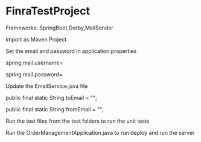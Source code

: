 # FinraTestProject
Frameworks: SpringBoot,Derby,MailSender

Import as Maven Project 

Set the email and password in application.properties 

spring.mail.username= 

spring.mail.password= 

Update the EmailService.java file 

public final static String toEmail = ""; 

public final static String fromEmail = ""; 

Run the test files from the test folders to run the unit tests

Run the OrderManagementApplication.java to run deploy and run the server

